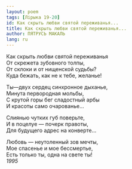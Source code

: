 ```yaml
---
layout: poem
tags: [Лірыка 19-20]
id: Как скрыть любви святой переживанья...
title: Как скрыть любви святой переживанья...
author: ПЯТРУСЬ МАКАЛЬ
lang: ru
---
```



Как скрыть любви святой переживанья  
От скрежета зубовного толпы,  
От склоки и от нищенской судьбы?  
Куда бежать, как не к тебе, желанье!  

Ты—двух сердец синхронное дыханье,  
Минута первородная мольбы,  
С крутой горы бег сладостный арбы  
И красоты само очарованье...  

Слиянью чутких губ поверьте,  
И в поцелуе — почерк правоты,  
Для будущего адрес на конверте...  

Любовь — неутоленный зов мечты,  
Мое спасенье и мое бессмертье,  
Есть только ты, одна на свете ты!  
*1995*   
